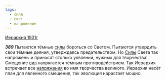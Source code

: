 ```yaml
---
tags:
  - сила
  - свет
  - напряжение
---
```


[Иерархия 1931г](https://127.0.0.1:4002/agni/1931)

___389___
Пытаются тёмные [силы](../../../tags/#сила) бороться со Светом. Пытаются утвердить свои тёмные деяния, утверждаясь предательством. Но [Силы](../../../tags/#сила) Света так напряжены и приносят столько уявлений, нужных для творчества! Смещение [сил](../../../tags/#сила) напрягается тёмным противодействием. Так Иерархия встречает все [напряжения](../../../tags/#напряжение) во имя творчества великого. Иерархия несёт план для явленного смещения, так эволюция нарастает мощно.   

